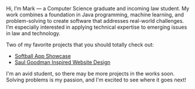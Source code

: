 Hi, I’m Mark — a Computer Science graduate and incoming law student. My work combines a foundation in Java programming, machine learning, and problem-solving to create software that addresses real-world challenges. I’m especially interested in applying technical expertise to emerging issues in law and technology.

Two of my favorite projects that you should totally check out:
- [Softball App Showcase](https://github.com/ElGuapoMunchie/SoftballApp-Showcase)
- [Saul Goodman Inspired Website Design](https://github.com/ElGuapoMunchie/cs408-final-project)

I'm an avid student, so there may be more projects in the works soon. Solving problems is my passion, and I'm excited to see where it goes next!
